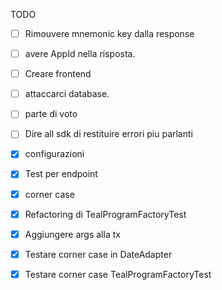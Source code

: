 
TODO

- [ ] Rimouvere mnemonic key dalla response
- [ ] avere AppId nella risposta.
- [ ] Creare frontend
- [ ] attaccarci database.
- [ ] parte di voto 
- [ ] Dire all sdk di restituire errori piu parlanti 

- [x] configurazioni 
- [x] Test per endpoint
- [x] corner case
- [x] Refactoring di TealProgramFactoryTest
- [x] Aggiungere args alla tx
- [x] Testare corner case in DateAdapter
- [x] Testare corner case TealProgramFactoryTest
